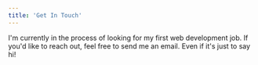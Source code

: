 ```yaml
---
title: 'Get In Touch'
---
```


I'm currently in the process of looking for my first web development job. If you'd like to reach out, feel free to send me an email. Even if it's just to say hi!
